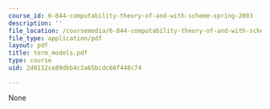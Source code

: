 ```yaml
---
course_id: 6-844-computability-theory-of-and-with-scheme-spring-2003
description: ''
file_location: /coursemedia/6-844-computability-theory-of-and-with-scheme-spring-2003/2d8112ce89dbb4c2a65bcdc66f448c74_term_models.pdf
file_type: application/pdf
layout: pdf
title: term_models.pdf
type: course
uid: 2d8112ce89dbb4c2a65bcdc66f448c74

---
```

None
